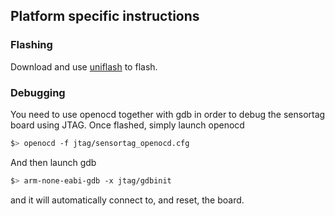 ## Platform specific instructions

### Flashing
Download and use [uniflash](http://processors.wiki.ti.com/index.php/Category:CCS_UniFlash) to flash.

### Debugging
You need to use openocd together with gdb in order to debug the sensortag board using JTAG. Once flashed, simply launch openocd

```bash
$> openocd -f jtag/sensortag_openocd.cfg
```

And then launch gdb

```bash
$> arm-none-eabi-gdb -x jtag/gdbinit
```

and it will automatically connect to, and reset, the board.
